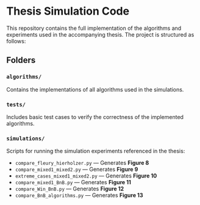 # Thesis Simulation Code

This repository contains the full implementation of the algorithms and experiments used in the accompanying thesis. The project is structured as follows:

## Folders

### `algorithms/`
Contains the implementations of all algorithms used in the simulations.

### `tests/`
Includes basic test cases to verify the correctness of the implemented algorithms.

### `simulations/`
Scripts for running the simulation experiments referenced in the thesis:

- `compare_fleury_hierholzer.py` — Generates **Figure 8**
- `compare_mixed1_mixed2.py` — Generates **Figure 9**
- `extreme_cases_mixed1_mixed2.py` — Generates **Figure 10**
- `compare_mixed1_BnB.py` — Generates **Figure 11**
- `compare_Win_BnB.py` — Generates **Figure 12**
- `compare_BnB_algorithms.py` — Generates **Figure 13**
